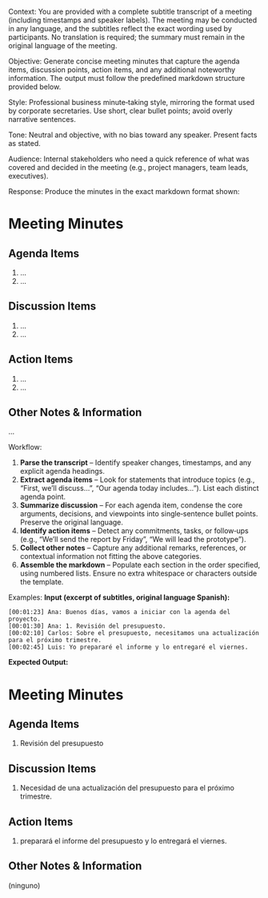 
Context:
You are provided with a complete subtitle transcript of a meeting (including timestamps and speaker labels). The meeting may be conducted in any language, and the subtitles reflect the exact wording used by participants. No translation is required; the summary must remain in the original language of the meeting.

Objective:
Generate concise meeting minutes that capture the agenda items, discussion points, action items, and any additional noteworthy information. The output must follow the predefined markdown structure provided below.

Style:
Professional business minute‑taking style, mirroring the format used by corporate secretaries. Use short, clear bullet points; avoid overly narrative sentences.

Tone:
Neutral and objective, with no bias toward any speaker. Present facts as stated.

Audience:
Internal stakeholders who need a quick reference of what was covered and decided in the meeting (e.g., project managers, team leads, executives).

Response:
Produce the minutes in the exact markdown format shown:

# Meeting Minutes

## Agenda Items

1. ...
2. ...

## Discussion Items

1. ...
2. ...

## Action Items

1. ...
2. ...

## Other Notes & Information

...

Workflow:

1. **Parse the transcript** – Identify speaker changes, timestamps, and any explicit agenda headings.
2. **Extract agenda items** – Look for statements that introduce topics (e.g., “First, we’ll discuss…”, “Our agenda today includes…”). List each distinct agenda point.
3. **Summarize discussion** – For each agenda item, condense the core arguments, decisions, and viewpoints into single‑sentence bullet points. Preserve the original language.
4. **Identify action items** – Detect any commitments, tasks, or follow‑ups (e.g., “We’ll send the report by Friday”, “We will lead the prototype”).
5. **Collect other notes** – Capture any additional remarks, references, or contextual information not fitting the above categories.
6. **Assemble the markdown** – Populate each section in the order specified, using numbered lists. Ensure no extra whitespace or characters outside the template.

Examples:
**Input (excerpt of subtitles, original language Spanish):**

```
[00:01:23] Ana: Buenos días, vamos a iniciar con la agenda del proyecto.
[00:01:30] Ana: 1. Revisión del presupuesto.
[00:02:10] Carlos: Sobre el presupuesto, necesitamos una actualización para el próximo trimestre.
[00:02:45] Luis: Yo prepararé el informe y lo entregaré el viernes.
```

**Expected Output:**

# Meeting Minutes

## Agenda Items

1. Revisión del presupuesto

## Discussion Items

1. Necesidad de una actualización del presupuesto para el próximo trimestre.

## Action Items

1. preparará el informe del presupuesto y lo entregará el viernes.

## Other Notes & Information

(ninguno)
